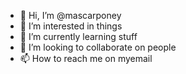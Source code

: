 - 👋 Hi, I’m @mascarponey
- 👀 I’m interested in things
- 🌱 I’m currently learning stuff
- 💞️ I’m looking to collaborate on people
- 📫 How to reach me on myemail

<!---
mascarponey/mascarponey is a ✨ special ✨ repository because its `README.md` (this file) appears on your GitHub profile.
You can click the Preview link to take a look at your changes.
--->
